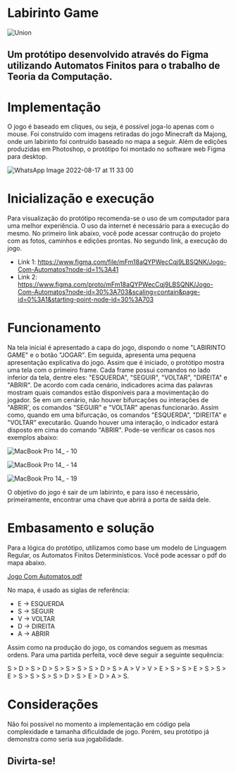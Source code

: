 # Labirinto Game

![Union](https://user-images.githubusercontent.com/62312787/185272191-fd7a68de-3668-408b-94f2-d57fef128bfa.png)


<h2>Um protótipo desenvolvido através do Figma utilizando Automatos Finitos para o trabalho de Teoria da Computação.</h2>

# Implementação

O jogo é baseado em cliques, ou seja, é possível joga-lo apenas com o mouse. Foi construído com imagens retiradas do jogo Minecraft da Majong, onde um labirinto foi contruído baseado no mapa a seguir. Além de edições produzidas em Photoshop, o protótipo foi montado no software web Figma para desktop.

![WhatsApp Image 2022-08-17 at 11 33 00](https://user-images.githubusercontent.com/62312787/185281389-9b2526d0-a745-481e-84e4-65c764e5a99d.jpeg)

# Inicialização e execução

Para visualização do protótipo recomenda-se o uso de um computador para uma melhor experiência. O uso da internet é necessário para a execução do mesmo.
No primeiro link abaixo, você pode acessar contrução do projeto com as fotos, caminhos e edições prontas. No segundo link, a execução do jogo.

- Link 1: https://www.figma.com/file/mFm18aQYPWecCqj9LBSQNK/Jogo-Com-Automatos?node-id=1%3A41
- Link 2: https://www.figma.com/proto/mFm18aQYPWecCqj9LBSQNK/Jogo-Com-Automatos?node-id=30%3A703&scaling=contain&page-id=0%3A1&starting-point-node-id=30%3A703

# Funcionamento

Na tela inicial é apresentado a capa do jogo, dispondo o nome "LABIRINTO GAME" e o botão "JOGAR". Em seguida, apresenta uma pequena apresentação explicativa do jogo. Assim que é iniciado, o protótipo mostra uma tela com o primeiro frame. Cada frame possui comandos no lado inferior da tela, dentre eles: "ESQUERDA", "SEGUIR", "VOLTAR", "DIREITA" e "ABRIR". De acordo com cada cenário, indicadores acima das palavras mostram quais comandos estão disponíveis para a movimentação do jogador. Se em um cenário, não houver bifurcações ou interações de "ABRIR', os comandos "SEGUIR" e "VOLTAR" apenas funcionarão. Assim como, quando em uma bifurcação, os comandos "ESQUERDA", "DIREITA" e "VOLTAR" executarão. Quando houver uma interação, o indicador estará disposto em cima do comando "ABRIR". Pode-se verificar os casos nos exemplos abaixo:

![MacBook Pro 14_ - 10](https://user-images.githubusercontent.com/62312787/185281611-58bdca87-4586-40b2-866c-0a48010e6e4d.png)

![MacBook Pro 14_ - 14](https://user-images.githubusercontent.com/62312787/185281615-f52bd20e-c5c1-41d3-b3b8-1a2afcaa356a.png)

![MacBook Pro 14_ - 19](https://user-images.githubusercontent.com/62312787/185285874-d8e8c6a9-b5e3-43ff-85f5-966f57bac3a0.png)

O objetivo do jogo é sair de um labirinto, e para isso é necessário, primeiramente, encontrar uma chave que abrirá a porta de saída dele.

# Embasamento e solução

Para a lógica do protótipo, utilizamos como base um modelo de Linguagem Regular, os Automatos Finitos Determinísticos. Você pode acessar o pdf do mapa abaixo.

[Jogo Com Automatos.pdf](https://github.com/joaofoguin/faculdade_2o_ano/files/9367174/Jogo.Com.Automatos.pdf)

No mapa, é usado as siglas de referência:
- E -> ESQUERDA
- S -> SEGUIR
- V -> VOLTAR
- D -> DIREITA
- A -> ABRIR

Assim como na produção do jogo, os comandos seguem as mesmas ordens. Para uma partida perfeita, você deve seguir a seguinte sequência:

S > D > S > D > S > S > S > S > D > S > A > V > V > E > S > S > E > S > S > E > S > S > S > S > D > S > E > D > A > S.

# Considerações

Não foi possível no momento a implementação em código pela complexidade e tamanha dificuldade de jogo. Porém, seu protótipo já demonstra como seria sua jogabilidade.
<h2>Divirta-se!</h2>
